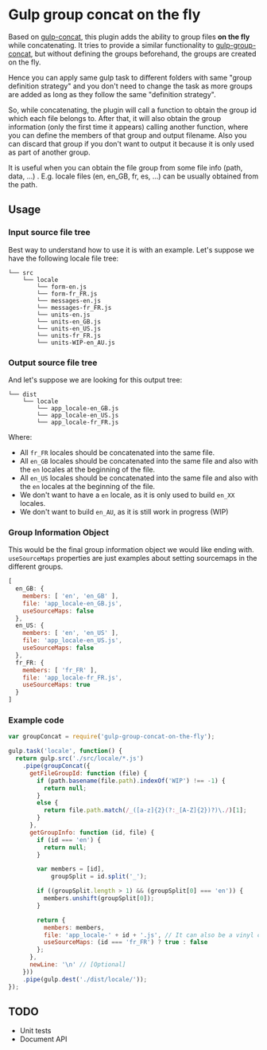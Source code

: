 # Gulp group concat on the fly

Based on [gulp-concat][concatWeb], this plugin adds the ability to group files **on the fly** while concatenating. It tries to provide a similar functionality to [gulp-group-concat][groupConcatWeb], but without defining the groups beforehand, the groups are created on the fly.

Hence you can apply same gulp task to different folders with same "group definition strategy" and you don't need to change the task as more groups are added as long as they follow the same "definition strategy".

So, while concatenating, the plugin will call a function to obtain the group id which each file belongs to. After that, it will also obtain the group information (only the first time it appears) calling another function, where you can define the members of that group and output filename. Also you can discard that group if you don't want to output it because it is only used as part of another group.

It is useful when you can obtain the file group from some file info (path, data, ...) . E.g. locale files (en, en_GB, fr, es, ...) can be usually obtained from the path.

[concatWeb]: https://github.com/wearefractal/gulp-concat "gulp-concat plugin"
[groupConcatWeb]: https://github.com/TakenPilot/gulp-group-concat "gulp-group-concat plugin"


## Usage

### Input source file tree
Best way to understand how to use it is with an example. Let's suppose we have the following locale file tree:
```
└── src
    └── locale
        └── form-en.js
        └── form-fr_FR.js
        └── messages-en.js
        └── messages-fr_FR.js
        └── units-en.js
        └── units-en_GB.js
        └── units-en_US.js
        └── units-fr_FR.js
        └── units-WIP-en_AU.js
```

### Output source file tree
And let's suppose we are looking for this output tree:
```
└── dist
    └── locale
        └── app_locale-en_GB.js
        └── app_locale-en_US.js
        └── app_locale-fr_FR.js
```

Where:
* All `fr_FR` locales should be concatenated into the same file.
* All `en_GB` locales should be concatenated into the same file and also with
the `en` locales at the beginning of the file.
* All `en_US` locales should be concatenated into the same file and also with
the `en` locales at the beginning of the file.
* We don't want to have a `en` locale, as it is only used to build `en_XX` locales.
* We don't want to build `en_AU`, as it is still work in progress (WIP)


### Group Information Object

This would be the final group information object we would like ending with.
`useSourceMaps` properties are just examples about setting sourcemaps in the different groups.

```js
[
  en_GB: {
    members: [ 'en', 'en_GB' ],
    file: 'app_locale-en_GB.js',
    useSourceMaps: false
  },
  en_US: {
    members: [ 'en', 'en_US' ],
    file: 'app_locale-en_US.js',
    useSourceMaps: false
  },
  fr_FR: {
    members: [ 'fr_FR' ],
    file: 'app_locale-fr_FR.js',
    useSourceMaps: true
  }
]
```


### Example code

```js
var groupConcat = require('gulp-group-concat-on-the-fly');

gulp.task('locale', function() {
  return gulp.src('./src/locale/*.js')
    .pipe(groupConcat({
      getFileGroupId: function (file) {
        if (path.basename(file.path).indexOf('WIP') !== -1) {
          return null;
        }
        else {
          return file.path.match(/_([a-z]{2}(?:_[A-Z]{2})?)\./)[1];
        }
      },
      getGroupInfo: function (id, file) {
        if (id === 'en') {
          return null;
        }

        var members = [id],
            groupSplit = id.split('_');

        if ((groupSplit.length > 1) && (groupSplit[0] === 'en')) {
          members.unshift(groupSplit[0]);
        }

        return {
          members: members,
          file: 'app_locale-' + id + '.js', // It can also be a vinyl constructor object
          useSourceMaps: (id === 'fr_FR') ? true : false
        };
      },
      newLine: '\n' // [Optional]
    }))
    .pipe(gulp.dest('./dist/locale/'));
});
```

## TODO

- Unit tests
- Document API
